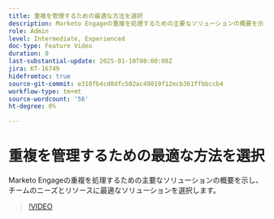 ```yaml
---
title: 重複を管理するための最適な方法を選択
description: Marketo Engageの重複を処理するための主要なソリューションの概要を示し、チームのニーズとリソースに最適なソリューションを選択します。
role: Admin
level: Intermediate, Experienced
doc-type: Feature Video
duration: 0
last-substantial-update: 2025-01-10T00:00:00Z
jira: KT-16749
hidefromtoc: true
source-git-commit: e310fb4cd8dfc502ac49019f12ecb361ffbbccb4
workflow-type: tm+mt
source-wordcount: '56'
ht-degree: 0%

---
```



# 重複を管理するための最適な方法を選択

Marketo Engageの重複を処理するための主要なソリューションの概要を示し、チームのニーズとリソースに最適なソリューションを選択します。

>[!VIDEO](https://video.tv.adobe.com/v/3436641/?learn=on&enablevpops&captions=jpn)
